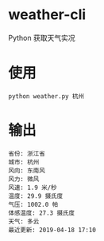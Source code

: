 # weather-cli
Python 获取天气实况

# 使用
```shell
python weather.py 杭州
```
# 输出
```text
省份: 浙江省
城市: 杭州
风向: 东南风
风力: 微风
风速: 1.9 米/秒
温度: 29.9 摄氏度
气压: 1002.0 帕
体感温度: 27.3 摄氏度
天气: 多云
最近更新: 2019-04-18 17:10
```
